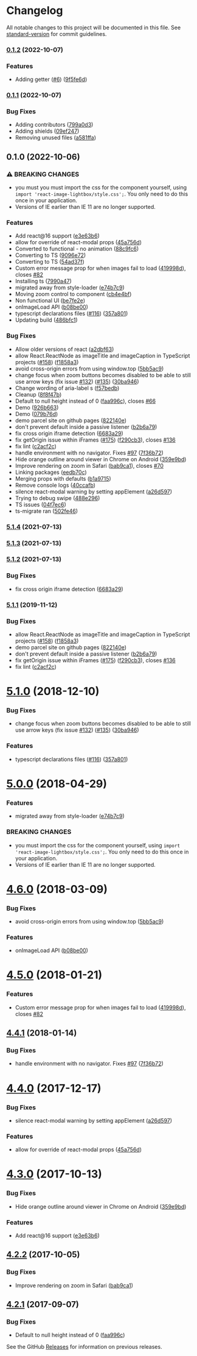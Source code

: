 # Changelog

All notable changes to this project will be documented in this file. See [standard-version](https://github.com/conventional-changelog/standard-version) for commit guidelines.

### [0.1.2](https://github.com/christopher-caldwell/react-image-lightbox/compare/v0.1.1...v0.1.2) (2022-10-07)


### Features

* Adding getter ([#6](https://github.com/christopher-caldwell/react-image-lightbox/issues/6)) ([9f5fe6d](https://github.com/christopher-caldwell/react-image-lightbox/commit/9f5fe6d496ab2fdb9032383acbc2b4ca2e120229))

### [0.1.1](https://github.com/christopher-caldwell/react-image-lightbox/compare/v0.1.0...v0.1.1) (2022-10-07)


### Bug Fixes

* Adding contributors ([799a0d3](https://github.com/christopher-caldwell/react-image-lightbox/commit/799a0d3f5770b29a979287bbac43769419e42801))
* Adding shields ([09ef247](https://github.com/christopher-caldwell/react-image-lightbox/commit/09ef247e4a811fe7846fc709fbbb4d8d16a712f5))
* Removing unused files ([a581ffa](https://github.com/christopher-caldwell/react-image-lightbox/commit/a581ffaae01d86160f8b08166c17b9bf5691846f))

## 0.1.0 (2022-10-06)


### ⚠ BREAKING CHANGES

* you must you must import the css for the component yourself,
using `import 'react-image-lightbox/style.css';`. You only need to do this
once in your application.
* Versions of IE earlier than IE 11 are no longer supported.

### Features

* Add react@16 support ([e3e63b6](https://github.com/christopher-caldwell/react-image-lightbox/commit/e3e63b69a66590a83d913d69ea9c05f921023c1a))
* allow for override of react-modal props ([45a756d](https://github.com/christopher-caldwell/react-image-lightbox/commit/45a756d69a459a59281d4e2f90fe429402abf26a))
* Converted to functional - no animation ([88c9fc6](https://github.com/christopher-caldwell/react-image-lightbox/commit/88c9fc6c9915a2d447a8fe05e71b8a00634f7966))
* Converting to TS ([9096e72](https://github.com/christopher-caldwell/react-image-lightbox/commit/9096e7265404135f2a348036b26387605d65c086))
* Converting to TS ([54ad37f](https://github.com/christopher-caldwell/react-image-lightbox/commit/54ad37f82b4cf00196b43cfd74ec27f26d26b5a8))
* Custom error message prop for when images fail to load ([419998d](https://github.com/christopher-caldwell/react-image-lightbox/commit/419998d94d449c305a4482d576753503f8da0b63)), closes [#82](https://github.com/christopher-caldwell/react-image-lightbox/issues/82)
* Installing ts ([7990a47](https://github.com/christopher-caldwell/react-image-lightbox/commit/7990a475d28af0ff0bd2b3420a722d58431597b5))
* migrated away from style-loader ([e74b7c9](https://github.com/christopher-caldwell/react-image-lightbox/commit/e74b7c99eb4642a42631d2372b46645f044b8414))
* Moving zoom control to component ([cb4e4bf](https://github.com/christopher-caldwell/react-image-lightbox/commit/cb4e4bf0ca8d23d974ec0c709d1df335f52602ba))
* Non functional UI ([be7fe2e](https://github.com/christopher-caldwell/react-image-lightbox/commit/be7fe2eee80f949d6bac9265c927072dd5c84fbf))
* onImageLoad API ([b08be00](https://github.com/christopher-caldwell/react-image-lightbox/commit/b08be0081f2c4b99f4003105a2d1f3cfb4d0ce80))
* typescript declarations files ([#116](https://github.com/christopher-caldwell/react-image-lightbox/issues/116)) ([357a801](https://github.com/christopher-caldwell/react-image-lightbox/commit/357a801f1f799325708e36b281d332bdc73ed4b4))
* Updating build ([486bfc1](https://github.com/christopher-caldwell/react-image-lightbox/commit/486bfc1b09193b421915ece6c14e8600ad43331f))


### Bug Fixes

* Allow older versions of react ([a2dbf63](https://github.com/christopher-caldwell/react-image-lightbox/commit/a2dbf633873f72ccdeae9b57770e278a1a6167ed))
* allow React.ReactNode as imageTitle and imageCaption in TypeScript projects ([#158](https://github.com/christopher-caldwell/react-image-lightbox/issues/158)) ([f1858a3](https://github.com/christopher-caldwell/react-image-lightbox/commit/f1858a3efe25b66b850565b308688669bd7bab66))
* avoid cross-origin errors from using window.top ([5bb5ac9](https://github.com/christopher-caldwell/react-image-lightbox/commit/5bb5ac9cc06c7cb5a7447c74060c3e9c3f44fb07))
* change focus when zoom buttons becomes disabled to be able to still use arrow keys (fix issue [#132](https://github.com/christopher-caldwell/react-image-lightbox/issues/132)) ([#135](https://github.com/christopher-caldwell/react-image-lightbox/issues/135)) ([30ba946](https://github.com/christopher-caldwell/react-image-lightbox/commit/30ba9466e3b18cacf9f1647c7a3b33ae54348b2c))
* Change wording of aria-label s ([f57bedb](https://github.com/christopher-caldwell/react-image-lightbox/commit/f57bedb002ca29f8641de29cf1a08536880154ae))
* Cleanup ([8f8f47b](https://github.com/christopher-caldwell/react-image-lightbox/commit/8f8f47bf6ff613b981544d5bf79b5998de68825a))
* Default to null height instead of 0 ([faa996c](https://github.com/christopher-caldwell/react-image-lightbox/commit/faa996c1e767faa67b56118ead25ff1059bcd83f)), closes [#66](https://github.com/christopher-caldwell/react-image-lightbox/issues/66)
* Demo ([926b663](https://github.com/christopher-caldwell/react-image-lightbox/commit/926b66358e709861d9232a21b1c5873aa7183bf4))
* Demo ([079b76d](https://github.com/christopher-caldwell/react-image-lightbox/commit/079b76db182fc5bb9eb40ab6c2c7b7f54dc4f845))
* demo parcel site on github pages ([822140e](https://github.com/christopher-caldwell/react-image-lightbox/commit/822140ed665f55f664c1a5ea851f6b3aeaed31db))
* don't prevent default inside a passive listener ([b2b6a79](https://github.com/christopher-caldwell/react-image-lightbox/commit/b2b6a798671de7027635123baec8584e3fefaaf2))
* fix cross origin iframe detection ([6683a29](https://github.com/christopher-caldwell/react-image-lightbox/commit/6683a29639f0df2609849d9c71f7da0fa08a4882))
* fix getOrigin issue within iFrames ([#175](https://github.com/christopher-caldwell/react-image-lightbox/issues/175)) ([f290cb3](https://github.com/christopher-caldwell/react-image-lightbox/commit/f290cb344ac89f6359b39c0fd4ab8fe00bb36205)), closes [#136](https://github.com/christopher-caldwell/react-image-lightbox/issues/136)
* fix lint ([c2acf2c](https://github.com/christopher-caldwell/react-image-lightbox/commit/c2acf2ccd86610ad89f3af497e4eefc911da68ac))
* handle environment with no navigator. Fixes [#97](https://github.com/christopher-caldwell/react-image-lightbox/issues/97) ([7f36b72](https://github.com/christopher-caldwell/react-image-lightbox/commit/7f36b72b3ab82b3fca3de2b6d000c89a2d81d8aa))
* Hide orange outline around viewer in Chrome on Android ([359e9bd](https://github.com/christopher-caldwell/react-image-lightbox/commit/359e9bdc359a306a6be326f02632770ab6d3cf56))
* Improve rendering on zoom in Safari ([bab9ca1](https://github.com/christopher-caldwell/react-image-lightbox/commit/bab9ca146da0d9988352dd9d24b6393c911be073)), closes [#70](https://github.com/christopher-caldwell/react-image-lightbox/issues/70)
* Linking packages ([eedb70c](https://github.com/christopher-caldwell/react-image-lightbox/commit/eedb70ced5f53fd1c59b22d4528a13f794b0d96e))
* Merging props with defaults ([b1a9715](https://github.com/christopher-caldwell/react-image-lightbox/commit/b1a9715171640f196d77731c8a37a44e0b00df19))
* Remove console logs ([40ccafb](https://github.com/christopher-caldwell/react-image-lightbox/commit/40ccafbc939f2780f578733c2b658b1bc3ba8d20))
* silence react-modal warning by setting appElement ([a26d597](https://github.com/christopher-caldwell/react-image-lightbox/commit/a26d5978b623019ff87920aeaf82f5af9c0a59bf))
* Trying to debug swipe ([488e296](https://github.com/christopher-caldwell/react-image-lightbox/commit/488e296128d1c9f227985436c40ef5b18d3a40ef))
* TS issues ([04f7ec6](https://github.com/christopher-caldwell/react-image-lightbox/commit/04f7ec6548c3b6af083a751025c4a9f3d230e54f))
* ts-migrate ran ([502fe46](https://github.com/christopher-caldwell/react-image-lightbox/commit/502fe46defda0c067d57b1ef474ddecb34776c5b))

### [5.1.4](https://github.com/frontend-collective/react-image-lightbox/compare/v5.1.3...v5.1.4) (2021-07-13)

### [5.1.3](https://github.com/frontend-collective/react-image-lightbox/compare/v5.1.2...v5.1.3) (2021-07-13)

### [5.1.2](https://github.com/frontend-collective/react-image-lightbox/compare/v5.1.1...v5.1.2) (2021-07-13)


### Bug Fixes

* fix cross origin iframe detection ([6683a29](https://github.com/frontend-collective/react-image-lightbox/commit/6683a29639f0df2609849d9c71f7da0fa08a4882))

### [5.1.1](https://github.com/frontend-collective/react-image-lightbox/compare/v5.1.0...v5.1.1) (2019-11-12)


### Bug Fixes

* allow React.ReactNode as imageTitle and imageCaption in TypeScript projects ([#158](https://github.com/frontend-collective/react-image-lightbox/issues/158)) ([f1858a3](https://github.com/frontend-collective/react-image-lightbox/commit/f1858a3efe25b66b850565b308688669bd7bab66))
* demo parcel site on github pages ([822140e](https://github.com/frontend-collective/react-image-lightbox/commit/822140ed665f55f664c1a5ea851f6b3aeaed31db))
* don't prevent default inside a passive listener ([b2b6a79](https://github.com/frontend-collective/react-image-lightbox/commit/b2b6a798671de7027635123baec8584e3fefaaf2))
* fix getOrigin issue within iFrames ([#175](https://github.com/frontend-collective/react-image-lightbox/issues/175)) ([f290cb3](https://github.com/frontend-collective/react-image-lightbox/commit/f290cb344ac89f6359b39c0fd4ab8fe00bb36205)), closes [#136](https://github.com/frontend-collective/react-image-lightbox/issues/136)
* fix lint ([c2acf2c](https://github.com/frontend-collective/react-image-lightbox/commit/c2acf2ccd86610ad89f3af497e4eefc911da68ac))

<a name="5.1.0"></a>

# [5.1.0](https://github.com/frontend-collective/react-image-lightbox/compare/v5.0.0...v5.1.0) (2018-12-10)

### Bug Fixes

- change focus when zoom buttons becomes disabled to be able to still use arrow keys (fix issue [#132](https://github.com/frontend-collective/react-image-lightbox/issues/132)) ([#135](https://github.com/frontend-collective/react-image-lightbox/issues/135)) ([30ba946](https://github.com/frontend-collective/react-image-lightbox/commit/30ba946))

### Features

- typescript declarations files ([#116](https://github.com/frontend-collective/react-image-lightbox/issues/116)) ([357a801](https://github.com/frontend-collective/react-image-lightbox/commit/357a801))

<a name="5.0.0"></a>

# [5.0.0](https://github.com/frontend-collective/react-image-lightbox/compare/v4.6.0...v5.0.0) (2018-04-29)

### Features

- migrated away from style-loader ([e74b7c9](https://github.com/frontend-collective/react-image-lightbox/commit/e74b7c9))

### BREAKING CHANGES

- you must import the css for the component yourself,
  using `import 'react-image-lightbox/style.css';`. You only need to do this
  once in your application.
- Versions of IE earlier than IE 11 are no longer supported.

<a name="4.6.0"></a>

# [4.6.0](https://github.com/frontend-collective/react-image-lightbox/compare/v4.5.0...v4.6.0) (2018-03-09)

### Bug Fixes

- avoid cross-origin errors from using window.top ([5bb5ac9](https://github.com/frontend-collective/react-image-lightbox/commit/5bb5ac9))

### Features

- onImageLoad API ([b08be00](https://github.com/frontend-collective/react-image-lightbox/commit/b08be00))

<a name="4.5.0"></a>

# [4.5.0](https://github.com/frontend-collective/react-image-lightbox/compare/v4.4.1...v4.5.0) (2018-01-21)

### Features

- Custom error message prop for when images fail to load ([419998d](https://github.com/frontend-collective/react-image-lightbox/commit/419998d)), closes [#82](https://github.com/frontend-collective/react-image-lightbox/issues/82)

<a name="4.4.1"></a>

## [4.4.1](https://github.com/frontend-collective/react-image-lightbox/compare/v4.4.0...v4.4.1) (2018-01-14)

### Bug Fixes

- handle environment with no navigator. Fixes [#97](https://github.com/frontend-collective/react-image-lightbox/issues/97) ([7f36b72](https://github.com/frontend-collective/react-image-lightbox/commit/7f36b72))

<a name="4.4.0"></a>

# [4.4.0](https://github.com/frontend-collective/react-image-lightbox/compare/v4.3.0...v4.4.0) (2017-12-17)

### Bug Fixes

- silence react-modal warning by setting appElement ([a26d597](https://github.com/frontend-collective/react-image-lightbox/commit/a26d597))

### Features

- allow for override of react-modal props ([45a756d](https://github.com/frontend-collective/react-image-lightbox/commit/45a756d))

<a name="4.3.0"></a>

# [4.3.0](https://github.com/frontend-collective/react-image-lightbox/compare/v4.2.2...v4.3.0) (2017-10-13)

### Bug Fixes

- Hide orange outline around viewer in Chrome on Android ([359e9bd](https://github.com/frontend-collective/react-image-lightbox/commit/359e9bd))

### Features

- Add react@16 support ([e3e63b6](https://github.com/frontend-collective/react-image-lightbox/commit/e3e63b6))

<a name="4.2.2"></a>

## [4.2.2](https://github.com/frontend-collective/react-image-lightbox/compare/v4.2.1...v4.2.2) (2017-10-05)

### Bug Fixes

- Improve rendering on zoom in Safari ([bab9ca1](https://github.com/frontend-collective/react-image-lightbox/commit/bab9ca1))

<a name="4.2.1"></a>

## [4.2.1](https://github.com/frontend-collective/react-image-lightbox/compare/v4.1.0...v4.2.1) (2017-09-07)

### Bug Fixes

- Default to null height instead of 0 ([faa996c](https://github.com/frontend-collective/react-image-lightbox/commit/faa996c))

See the GitHub [Releases](https://github.com/frontend-collective/react-image-lightbox/releases) for information on previous releases.

